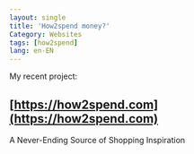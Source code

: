 ```yaml
---
layout: single
title: 'How2spend money?'
Category: Websites
tags: [how2spend]
lang: en-EN
---
```

My recent project:

## [https://how2spend.com](https://how2spend.com)

A Never-Ending Source of Shopping Inspiration
